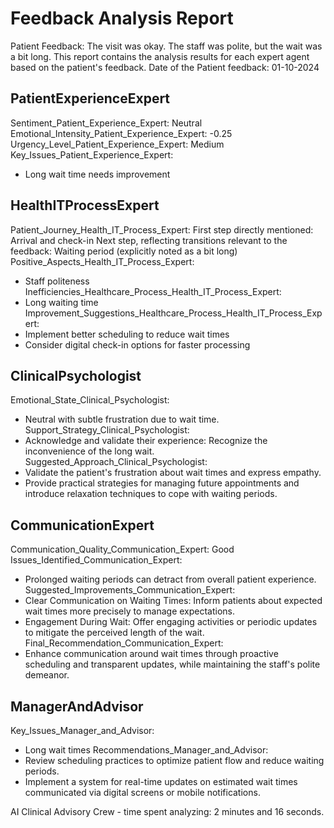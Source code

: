 # Feedback Analysis Report
Patient Feedback: The visit was okay. The staff was polite, but the wait was a bit long.
This report contains the analysis results for each expert agent based on the patient's feedback.
Date of the Patient feedback: 01-10-2024
## PatientExperienceExpert
Sentiment_Patient_Experience_Expert: Neutral
Emotional_Intensity_Patient_Experience_Expert: -0.25
Urgency_Level_Patient_Experience_Expert: Medium
Key_Issues_Patient_Experience_Expert:
- Long wait time needs improvement 
## HealthITProcessExpert
Patient_Journey_Health_IT_Process_Expert:
First step directly mentioned: Arrival and check-in
Next step, reflecting transitions relevant to the feedback: Waiting period (explicitly noted as a bit long)
Positive_Aspects_Health_IT_Process_Expert:
- Staff politeness
Inefficiencies_Healthcare_Process_Health_IT_Process_Expert:
- Long waiting time
Improvement_Suggestions_Healthcare_Process_Health_IT_Process_Expert:
- Implement better scheduling to reduce wait times
- Consider digital check-in options for faster processing
## ClinicalPsychologist
Emotional_State_Clinical_Psychologist:
- Neutral with subtle frustration due to wait time.
Support_Strategy_Clinical_Psychologist:
- Acknowledge and validate their experience: Recognize the inconvenience of the long wait.
Suggested_Approach_Clinical_Psychologist:
- Validate the patient's frustration about wait times and express empathy.
- Provide practical strategies for managing future appointments and introduce relaxation techniques to cope with waiting periods.
## CommunicationExpert
Communication_Quality_Communication_Expert: Good
Issues_Identified_Communication_Expert:
- Prolonged waiting periods can detract from overall patient experience.
Suggested_Improvements_Communication_Expert:
- Clear Communication on Waiting Times: Inform patients about expected wait times more precisely to manage expectations.
- Engagement During Wait: Offer engaging activities or periodic updates to mitigate the perceived length of the wait.
Final_Recommendation_Communication_Expert:
- Enhance communication around wait times through proactive scheduling and transparent updates, while maintaining the staff's polite demeanor.
## ManagerAndAdvisor
Key_Issues_Manager_and_Advisor:
- Long wait times
Recommendations_Manager_and_Advisor:
- Review scheduling practices to optimize patient flow and reduce waiting periods.
- Implement a system for real-time updates on estimated wait times communicated via digital screens or mobile notifications.

AI Clinical Advisory Crew - time spent analyzing: 2 minutes and 16 seconds.
